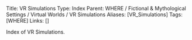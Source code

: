 Title: VR Simulations
Type: Index
Parent: WHERE / Fictional & Mythological Settings / Virtual Worlds / VR Simulations
Aliases: [VR_Simulations]
Tags: [WHERE]
Links: []

Index of VR Simulations.
